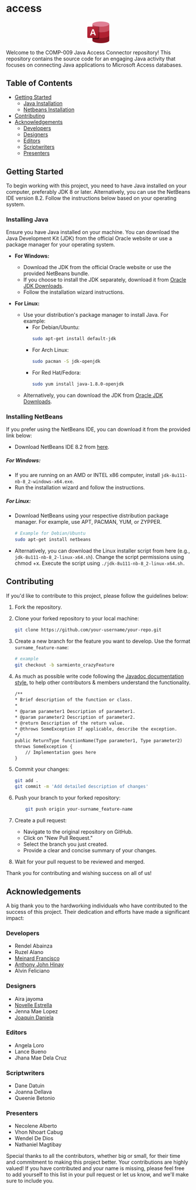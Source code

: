 # access

<!-- Intro ---->
<p align="center">
    <img src="docs/assets/img/ms_access.png" alt="Access" width="60px"/>
</p>

Welcome to the COMP-009 Java Access Connector repository! This repository contains the source code for an engaging Java activity that focuses on connecting Java applications to Microsoft Access databases. 

## Table of Contents

- [Getting Started](#getting-started)
  - [Java Installation](#installing-java)
  - [Netbeans Installation](#installing-netbeans)
- [Contributing](#contributing)
- [Acknowledgements](#acknowledgements)
    - [Developers](#developers)
    - [Designers](#designers)
    - [Editors](#editors)
    - [Scriptwriters](#scriptwriters)
    - [Presenters](#presenters)


## Getting Started

To begin working with this project, you need to have Java installed on your computer, preferably JDK 8 or later. Alternatively, you can use the NetBeans IDE version 8.2. Follow the instructions below based on your operating system.

### Installing Java

Ensure you have Java installed on your machine. You can download the Java Development Kit (JDK) from the official Oracle website or use a package manager for your operating system.

- **For Windows:**
  - Download the JDK from the official Oracle website or use the provided NetBeans bundle.
  - If you choose to install the JDK separately, download it from [Oracle JDK Downloads](https://www.oracle.com/java/technologies/javase-downloads.html).
  - Follow the installation wizard instructions.

- **For Linux:**
  - Use your distribution's package manager to install Java. For example:
    - For Debian/Ubuntu:
      ```bash
      sudo apt-get install default-jdk
      ```
    - For Arch Linux:
      ```bash
      sudo pacman -S jdk-openjdk
      ```
    - For Red Hat/Fedora:
      ```bash
      sudo yum install java-1.8.0-openjdk
      ```
  - Alternatively, you can download the JDK from [Oracle JDK Downloads](https://www.oracle.com/java/technologies/javase-downloads.html).

### Installing NetBeans

If you prefer using the NetBeans IDE, you can download it from the provided link below:

- Download NetBeans IDE 8.2 from [here](https://archive.org/download/jdk-8u111-nb-8_2).

##### For Windows:

- If you are running on an AMD or INTEL x86 computer, install `jdk-8u111-nb-8_2-windows-x64.exe`.
- Run the installation wizard and follow the instructions.

##### For Linux:

- Download NetBeans using your respective distribution package manager. For example, use APT, PACMAN, YUM, or ZYPPER.
  ```bash
  # Example for Debian/Ubuntu
  sudo apt-get install netbeans

- Alternatively, you can download the Linux installer script from here (e.g.,`` jdk-8u111-nb-8_2-linux-x64.sh``). Change the script permissions using chmod +x.  Execute the script using ``./jdk-8u111-nb-8_2-linux-x64.sh.``

## Contributing
If you'd like to contribute to this project, please follow the guidelines below:    

1. Fork the repository.
2. Clone your forked repository to your local machine:

    ```bash
    git clone https://github.com/your-username/your-repo.git
    ```
3. Create a new branch for the feature you want to develop. Use the format `surname_feature-name`:

    ```bash
    # example
    git checkout -b sarmiento_crazyFeature
    ```
4. As much as possible write code following the [Javadoc documentation style.](https://www.oracle.com/ph/technical-resources/articles/java/javadoc-tool.html#format) to help other contributors  & members understand the functionality.
    ```
    /**
    * Brief description of the function or class.
    *
    * @param parameter1 Description of parameter1.
    * @param parameter2 Description of parameter2.
    * @return Description of the return value.
    * @throws SomeException If applicable, describe the exception.
    */
    public ReturnType functionName(Type parameter1, Type parameter2) throws SomeException {
        // Implementation goes here
    }
    ```
5. Commit your changes:

    ```bash
    git add .
    git commit -m 'Add detailed description of changes'
    ```

6. Push your branch to your forked repository:

    ```bash
        git push origin your-surname_feature-name
    ```
7. Create a pull request:
    - Navigate to the original repository on GitHub.
    - Click on "New Pull Request."
    - Select the branch you just created.
    - Provide a clear and concise summary of your changes.

8. Wait for your pull request to be reviewed and merged.

Thank you for contributing and wishing success on all of us!

## Acknowledgements

A big thank you to the hardworking individuals who have contributed to the success of this project. Their dedication and efforts have made a significant impact:

### Developers

* Rendel Abainza
* Ruzel Alano
* [Meinard Francisco](https://github.com/znarfm)
* [Anthony John Hinay](https://github.com/yam-111)
* Alvin Feliciano

### Designers

* Aira jayoma
* [Novelle Estrella](https://github.com/Novelle-Estrella)
* Jenna Mae Lopez
* [Joaquin Daniela](https://github.com/Thaniela)

### Editors
* Angela Loro
* Lance Bueno
* Jhana Mae Dela Cruz

### Scriptwriters
* Dane Datuin
* Joanna Dellava
* Queenie Betonio

### Presenters
* Necolene Alberto
* Vhon Nhoart Cabug
* Wendel De Dios
* Nathaniel Magtibay



Special thanks to all the contributors, whether big or small, for their time and commitment to making this project better. Your contributions are highly valued!
If you have contributed and your name is missing, please feel free to add yourself to this list in your pull request or let us know, and we'll make sure to include you.




